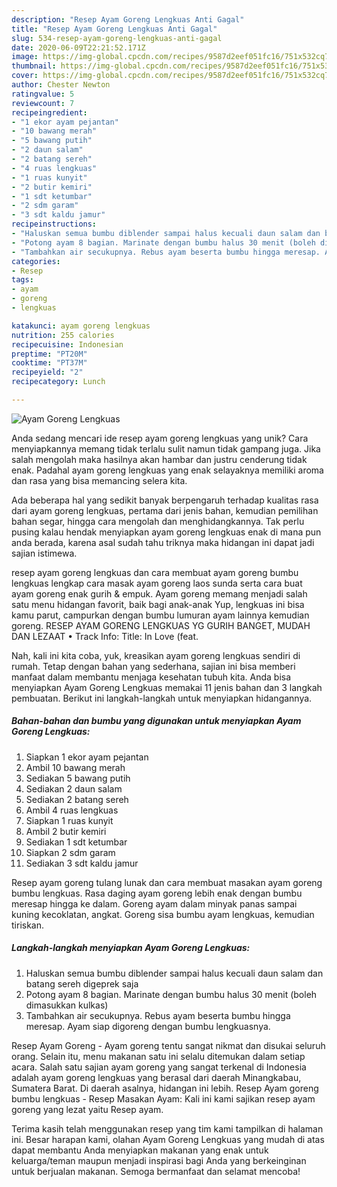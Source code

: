 ```yaml
---
description: "Resep Ayam Goreng Lengkuas Anti Gagal"
title: "Resep Ayam Goreng Lengkuas Anti Gagal"
slug: 534-resep-ayam-goreng-lengkuas-anti-gagal
date: 2020-06-09T22:21:52.171Z
image: https://img-global.cpcdn.com/recipes/9587d2eef051fc16/751x532cq70/ayam-goreng-lengkuas-foto-resep-utama.jpg
thumbnail: https://img-global.cpcdn.com/recipes/9587d2eef051fc16/751x532cq70/ayam-goreng-lengkuas-foto-resep-utama.jpg
cover: https://img-global.cpcdn.com/recipes/9587d2eef051fc16/751x532cq70/ayam-goreng-lengkuas-foto-resep-utama.jpg
author: Chester Newton
ratingvalue: 5
reviewcount: 7
recipeingredient:
- "1 ekor ayam pejantan"
- "10 bawang merah"
- "5 bawang putih"
- "2 daun salam"
- "2 batang sereh"
- "4 ruas lengkuas"
- "1 ruas kunyit"
- "2 butir kemiri"
- "1 sdt ketumbar"
- "2 sdm garam"
- "3 sdt kaldu jamur"
recipeinstructions:
- "Haluskan semua bumbu diblender sampai halus kecuali daun salam dan batang sereh digeprek saja"
- "Potong ayam 8 bagian. Marinate dengan bumbu halus 30 menit (boleh dimasukkan kulkas)"
- "Tambahkan air secukupnya. Rebus ayam beserta bumbu hingga meresap. Ayam siap digoreng dengan bumbu lengkuasnya."
categories:
- Resep
tags:
- ayam
- goreng
- lengkuas

katakunci: ayam goreng lengkuas 
nutrition: 255 calories
recipecuisine: Indonesian
preptime: "PT20M"
cooktime: "PT37M"
recipeyield: "2"
recipecategory: Lunch

---
```



![Ayam Goreng Lengkuas](https://img-global.cpcdn.com/recipes/9587d2eef051fc16/751x532cq70/ayam-goreng-lengkuas-foto-resep-utama.jpg)

Anda sedang mencari ide resep ayam goreng lengkuas yang unik? Cara menyiapkannya memang tidak terlalu sulit namun tidak gampang juga. Jika salah mengolah maka hasilnya akan hambar dan justru cenderung tidak enak. Padahal ayam goreng lengkuas yang enak selayaknya memiliki aroma dan rasa yang bisa memancing selera kita.

Ada beberapa hal yang sedikit banyak berpengaruh terhadap kualitas rasa dari ayam goreng lengkuas, pertama dari jenis bahan, kemudian pemilihan bahan segar, hingga cara mengolah dan menghidangkannya. Tak perlu pusing kalau hendak menyiapkan ayam goreng lengkuas enak di mana pun anda berada, karena asal sudah tahu triknya maka hidangan ini dapat jadi sajian istimewa.

resep ayam goreng lengkuas dan cara membuat ayam goreng bumbu lengkuas lengkap cara masak ayam goreng laos sunda serta cara buat ayam goreng enak gurih &amp; empuk. Ayam goreng memang menjadi salah satu menu hidangan favorit, baik bagi anak-anak Yup, lengkuas ini bisa kamu parut, campurkan dengan bumbu lumuran ayam lainnya kemudian goreng. RESEP AYAM GORENG LENGKUAS YG GURIH BANGET, MUDAH DAN LEZAAT • Track Info: Title: In Love (feat.


Nah, kali ini kita coba, yuk, kreasikan ayam goreng lengkuas sendiri di rumah. Tetap dengan bahan yang sederhana, sajian ini bisa memberi manfaat dalam membantu menjaga kesehatan tubuh kita. Anda bisa menyiapkan Ayam Goreng Lengkuas memakai 11 jenis bahan dan 3 langkah pembuatan. Berikut ini langkah-langkah untuk menyiapkan hidangannya.

<!--inarticleads1-->

##### Bahan-bahan dan bumbu yang digunakan untuk menyiapkan Ayam Goreng Lengkuas:

1. Siapkan 1 ekor ayam pejantan
1. Ambil 10 bawang merah
1. Sediakan 5 bawang putih
1. Sediakan 2 daun salam
1. Sediakan 2 batang sereh
1. Ambil 4 ruas lengkuas
1. Siapkan 1 ruas kunyit
1. Ambil 2 butir kemiri
1. Sediakan 1 sdt ketumbar
1. Siapkan 2 sdm garam
1. Sediakan 3 sdt kaldu jamur


Resep ayam goreng tulang lunak dan cara membuat masakan ayam goreng bumbu lengkuas. Rasa daging ayam goreng lebih enak dengan bumbu meresap hingga ke dalam. Goreng ayam dalam minyak panas sampai kuning kecoklatan, angkat. Goreng sisa bumbu ayam lengkuas, kemudian tiriskan. 

<!--inarticleads2-->

##### Langkah-langkah menyiapkan Ayam Goreng Lengkuas:

1. Haluskan semua bumbu diblender sampai halus kecuali daun salam dan batang sereh digeprek saja
1. Potong ayam 8 bagian. Marinate dengan bumbu halus 30 menit (boleh dimasukkan kulkas)
1. Tambahkan air secukupnya. Rebus ayam beserta bumbu hingga meresap. Ayam siap digoreng dengan bumbu lengkuasnya.


Resep Ayam Goreng - Ayam goreng tentu sangat nikmat dan disukai seluruh orang. Selain itu, menu makanan satu ini selalu ditemukan dalam setiap acara. Salah satu sajian ayam goreng yang sangat terkenal di Indonesia adalah ayam goreng lengkuas yang berasal dari daerah Minangkabau, Sumatera Barat. Di daerah asalnya, hidangan ini lebih. Resep Ayam goreng bumbu lengkuas - Resep Masakan Ayam: Kali ini kami sajikan resep ayam goreng yang lezat yaitu Resep ayam. 

Terima kasih telah menggunakan resep yang tim kami tampilkan di halaman ini. Besar harapan kami, olahan Ayam Goreng Lengkuas yang mudah di atas dapat membantu Anda menyiapkan makanan yang enak untuk keluarga/teman maupun menjadi inspirasi bagi Anda yang berkeinginan untuk berjualan makanan. Semoga bermanfaat dan selamat mencoba!
